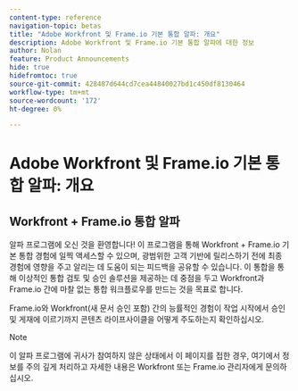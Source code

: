 ```yaml
---
content-type: reference
navigation-topic: betas
title: "Adobe Workfront 및 Frame.io 기본 통합 알파: 개요"
description: Adobe Workfront 및 Frame.io 기본 통합 알파에 대한 정보
author: Nolan
feature: Product Announcements
hide: true
hidefromtoc: true
source-git-commit: 428487d644cd7cea44840027bd1c450df8130464
workflow-type: tm+mt
source-wordcount: '172'
ht-degree: 0%

---
```



# Adobe Workfront 및 Frame.io 기본 통합 알파: 개요

## Workfront + Frame.io 통합 알파

알파 프로그램에 오신 것을 환영합니다! 이 프로그램을 통해 Workfront + Frame.io 기본 통합 경험에 일찍 액세스할 수 있으며, 광범위한 고객 기반에 릴리스하기 전에 최종 경험에 영향을 주고 알리는 데 도움이 되는 피드백을 공유할 수 있습니다. 이 통합을 통해 이상적인 통합 검토 및 승인 솔루션을 제공하는 데 중점을 두고 Workfront과 Frame.io 간에 마찰 없는 통합 워크플로우를 만드는 것을 목표로 합니다.

Frame.io와 Workfront(새 문서 승인 포함) 간의 능률적인 경험이 작업 시작에서 승인 및 게재에 이르기까지 콘텐츠 라이프사이클을 어떻게 주도하는지 확인하십시오.

<!--
Learn more about 

This program and feedback participation activities: <link> 

The new experience and features  and how you can test them: <link> 
-->

>[!NOTE]
>
>이 알파 프로그램에 귀사가 참여하지 않은 상태에서 이 페이지를 접한 경우, 여기에서 정보를 주의 깊게 처리하고 자세한 내용은 Workfront 또는 Frame.io 관리자에게 문의하십시오.

<!--
# The program and planned feedback activities 

This alpha program provides you with the unique opportunity to test the seamless experience that we aim to build by leveraging the best of both worlds. Workfront for work planning and monitoring as well as managing the review & approval process of requested assets and Frame.io for creative collaboration and conducting the review & approval.    

As part of the alpha program, we're going to work closely together to shape what will become the future unified formal review & approval experience across Adobe.  

Therefore, we will establish certain communication channels that will allow us to stay connected, share updates and get your hands-on feedback. Our goal is to understand what capabilities would be required that will allow your company and users to adopt this solution in your Production environment. Please use the following communication channels to share your feedback: 

# Communication Channels 

## Alpha demo & MVP prototype feedback calls (per customer) 

The Adobe Team is going to set up multiple individual meetings with each alpha customer to present the MVP prototype along with the experience released to your preview / sandbox environment. During these calls you will get the opportunity to provide feedback and let us know your thoughts around the way we envision the future unified review & approval and what is needed to have you adopt this in Production. Please reach out to your group's spokesperson to learn when the next call is scheduled for. The plan is to start with weekly calls until we have captured all your feedback and then move onto a less frequent call cadence. 

Besides the guided demo / feedback sessions we encourage you to continue exploring the experience and perform further tests with the various groups and persona's involved. Please follow these basic instructions on how to test the solution. 

## Slack Channel (per customer) 

The Adobe Team is going to set up and invite your alpha testing group to a Slack Workspace. This space is intended to accelerate communication and allow you to easily share and discuss ideas outside the scheduled calls but also submit issues you come across. Please talk to your testing group's spokesperson in case you haven't been invited to this slack workspace. 

Please read the best practices section on how to best submit ideas and issues 

## Email 

Use this communication method to submit feedback, especially ideas that contain confidential information or material (screenshots or screen recordings) that you don't want to share with other Adobe customers but Adobe only. 

# Send feedback 

We value your input and believe that your perspective is crucial in helping us create the best experience possible. Because we're specifically looking at understanding what capabilities would be required to have you adopt the solution in Production, please   

Mention it during our regular demo/feedback calls 

Share it on our alpha program slack channel  

Or send it via e-mail to ossmann@adobe.com 

## How to best submit ideas 

Please try to give as much context as possible by describing 

The goal you want to achieve (aka "Job-to-be-done") 

the problem that keeps you from achieving this goal 

how a potential solution could look like 

Don't forget to include screenshots or screen recordings as well as examples to best describe your idea.  

## How to best submit issues / bugs 

In case you discover any issues or bugs please share them via our Slack channel so it's easier for the team to ask questions and have them resolved as soon as possible. 

Please try to give as much context as possible by answering the following questions: 

What did you expect to happen? 

What really happened? 

Steps to reproduce the issue?  

Please attach a screenshot if possible -->